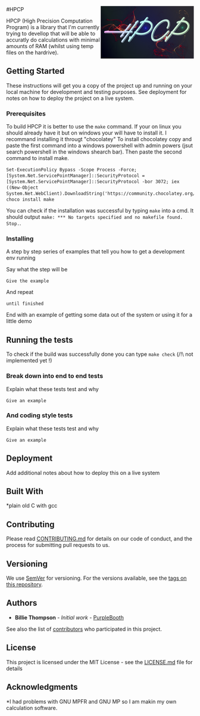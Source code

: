 <img align="right" src="./logo_HPCP_small.png">
#HPCP

HPCP (High Precision Computation Program) is a library that I'm currently trying to devellop that will be able to accuratly do calculations with minimal amounts of RAM (whilst using temp files on the hardrive).

## Getting Started

These instructions will get you a copy of the project up and running on your local machine for development and testing purposes. See deployment for notes on how to deploy the project on a live system.

### Prerequisites

To build HPCP it is better to use the ```make``` command. If your on linux you should already have it but on windows your will have to install it. I recommand installing it througt "chocolatey"
To install chocolatey copy and paste the first command into a windows powershell with admin powers (jsut search powershell in the windows shearch bar). Then paste the second command to install make.

```
Set-ExecutionPolicy Bypass -Scope Process -Force; [System.Net.ServicePointManager]::SecurityProtocol = [System.Net.ServicePointManager]::SecurityProtocol -bor 3072; iex ((New-Object System.Net.WebClient).DownloadString('https://community.chocolatey.org/install.ps1'))
choco install make
```

You can check if the installation was successful by typing ```make``` into a cmd. It should output ```make: *** No targets specified and no makefile found.  Stop.```.

### Installing

A step by step series of examples that tell you how to get a development env running

Say what the step will be

```
Give the example
```

And repeat

```
until finished
```

End with an example of getting some data out of the system or using it for a little demo

## Running the tests

To check if the build was successfully done you can type ```make check``` (/!\ not implemented yet !)

### Break down into end to end tests

Explain what these tests test and why

```
Give an example
```

### And coding style tests

Explain what these tests test and why

```
Give an example
```

## Deployment

Add additional notes about how to deploy this on a live system

## Built With

*plain old C with gcc

## Contributing

Please read [CONTRIBUTING.md](https://gist.github.com/PurpleBooth/b24679402957c63ec426) for details on our code of conduct, and the process for submitting pull requests to us.

## Versioning

We use [SemVer](http://semver.org/) for versioning. For the versions available, see the [tags on this repository](https://github.com/your/project/tags). 

## Authors

* **Billie Thompson** - *Initial work* - [PurpleBooth](https://github.com/PurpleBooth)

See also the list of [contributors](https://github.com/your/project/contributors) who participated in this project.

## License

This project is licensed under the MIT License - see the [LICENSE.md](LICENSE.md) file for details

## Acknowledgments

*I had problems with GNU MPFR and GNU MP so I am makin my own calculation software. 

